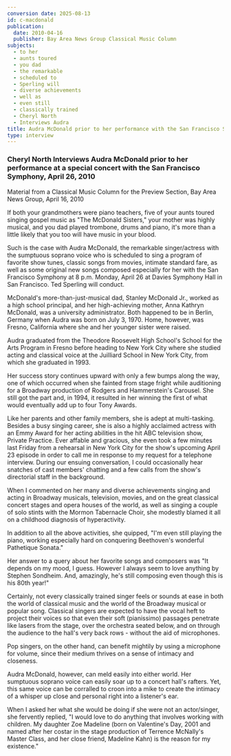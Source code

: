 ```yaml
---
conversion date: 2025-08-13
id: c-macdonald
publication:
  date: 2010-04-16
  publisher: Bay Area News Group Classical Music Column
subjects:
  - to her
  - aunts toured
  - you dad
  - the remarkable
  - scheduled to
  - Sperling will
  - diverse achievements
  - well as
  - even still
  - classically trained
  - Cheryl North
  - Interviews Audra
title: Audra McDonald prior to her performance with the San Francisco Symphony, April 26, 2010
type: interview
---
```


### **Cheryl North Interviews Audra McDonald prior to her performance at a special concert with the San Francisco Symphony, April 26, 2010**

Material from a Classical Music Column for the Preview Section, Bay Area News Group, April 16, 2010

If both your grandmothers were piano teachers, five of your aunts toured singing gospel music as "The McDonald Sisters," your mother was highly musical, and you dad played trombone, drums and piano, it's more than a little likely that you too will have music in your blood.

Such is the case with Audra McDonald, the remarkable singer/actress with the sumptuous soprano voice who is scheduled to sing a program of favorite show tunes, classic songs from movies, intimate standard fare, as well as some original new songs composed especially for her with the San Francisco Symphony at 8 p.m. Monday, April 26 at Davies Symphony Hall in San Francisco. Ted Sperling will conduct.

McDonald's more-than-just-musical dad, Stanley McDonald Jr., worked as a high school principal, and her high-achieving mother, Anna Kathryn McDonald, was a university administrator. Both happened to be in Berlin, Germany when Audra was born on July 3, 1970. Home, however, was Fresno, California where she and her younger sister were raised.

Audra graduated from the Theodore Roosevelt High School's School for the Arts Program in Fresno before heading to New York City where she studied acting and classical voice at the Juilliard School in New York City, from which she graduated in 1993.

Her success story continues upward with only a few bumps along the way, one of which occurred when she fainted from stage fright while auditioning for a Broadway production of Rodgers and Hammerstein's Carousel. She still got the part and, in 1994, it resulted in her winning the first of what would eventually add up to four Tony Awards.

Like her parents and other family members, she is adept at multi-tasking. Besides a busy singing career, she is also a highly acclaimed actress with an Emmy Award for her acting abilities in the hit ABC television show, Private Practice. Ever affable and gracious, she even took a few minutes last Friday from a rehearsal in New York City for the show's upcoming April 23 episode in order to call me in response to my request for a telephone interview. During our ensuing conversation, I could occasionally hear snatches of cast members' chatting and a few calls from the show's directorial staff in the background.

When I commented on her many and diverse achievements singing and acting in Broadway musicals, television, movies, and on the great classical concert stages and opera houses of the world, as well as singing a couple of solo stints with the Mormon Tabernacle Choir, she modestly blamed it all on a childhood diagnosis of hyperactivity.

In addition to all the above activities, she quipped, "I'm even still playing the piano, working especially hard on conquering Beethoven's wonderful Pathetique Sonata."

Her answer to a query about her favorite songs and composers was "It depends on my mood, I guess. However I always seem to love anything by Stephen Sondheim. And, amazingly, he's still composing even though this is his 80th year!"

Certainly, not every classically trained singer feels or sounds at ease in both the world of classical music and the world of the Broadway musical or popular song. Classical singers are expected to have the vocal heft to project their voices so that even their soft (pianissimo) passages penetrate like lasers from the stage, over the orchestra seated below, and on through the audience to the hall's very back rows - without the aid of microphones.

Pop singers, on the other hand, can benefit mightily by using a microphone for volume, since their medium thrives on a sense of intimacy and closeness.

Audra McDonald, however, can meld easily into either world. Her sumptuous soprano voice can easily soar up to a concert hall's rafters. Yet, this same voice can be corralled to croon into a mike to create the intimacy of a whisper up close and personal right into a listener's ear.

When I asked her what she would be doing if she were not an actor/singer, she fervently replied, "I would love to do anything that involves working with children. My daughter Zoe Madeline (born on Valentine's Day, 2001 and named after her costar in the stage production of Terrence McNally's Master Class, and her close friend, Madeline Kahn) is the reason for my existence."
